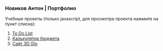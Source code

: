 ### Новиков Антон | Портфолио
Учебные проекты (только javascript, для просмотра проекта нажмите на пункт списка):
1. [To Do List](https://ant-nov.github.io/ToDoList/ "Перейти к To Do List")
2. [Калькулятор бюджета](https://ant-nov.github.io/BudgetCalculator/ "Переключиться на Калькулятор бюджета")
3. [Сайт 3D Glo](https://ant-nov.github.io/Glo3D/ "Перейти на 3D Glo")
